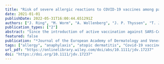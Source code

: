 ```yaml
---
title: "Risk of severe allergic reactions to COVID-19 vaccines among patients with allergic skin diseases – practical recommendations. A position statement of ETFAD with external experts"
date: 2021-01-01
publishDate: 2022-05-31T16:00:44.651291Z
authors: ["J. Ring", "M. Worm", "A. Wollenberg", "J. P. Thyssen", "T. Jakob", "L. Klimek", "C. Bangert", "S. Barbarot", "T. Bieber", "MS de Bruin‐Weller", "P. V. Chernyshov", "S. Christen‐Zaech", "M. Cork", "U. Darsow", "C. Flohr", "R. Fölster‐Holst", "C. Gelmetti", "U. Gieler", "J. Gutermuth", "A. Heratizadeh", "D. J. Hijnen", "LB von Kobyletzki", "B. Kunz", "C. Paul", "De Raeve", "Julien Seneschal", "D. Simon", "P. I. Spuls", "J. F. Stalder", "A. Svensson", "Z. Szalai", "A. Taieb", "A. Torrelo", "M. Trzeciak", " Vestergaard", "T. Werfel", "S. Weidinger", "M. Deleuran"]
publication_types: ["2"]
abstract: "Since the introduction of active vaccination against SARS-CoV-2 infection, there has been a debate about the risk of developing severe allergic or anaphylactic reactions among individuals with a history of allergy. Indeed, rare cases of severe allergic reactions have been reported in the United Kingdom and North America. By february 2021 a rate of 4,5 severe allergic reactions occurred among 1 million patients vaccinated with the mRNA-based COVID-19 vaccines, which is higher than the generally expected rate of severe allergic reactions to vaccinations of around 1 in 1 million."
featured: false
publication: "*Journal of the European Academy of Dermatology and Venereology*"
tags: ["allergy", "anaphylaxis", "atopic dermatitis", "Covid-19 vaccine", "practical management"]
url_pdf: "https://onlinelibrary.wiley.com/doi/abs/10.1111/jdv.17237"
doi: "https://doi.org/10.1111/jdv.17237"
---
```


